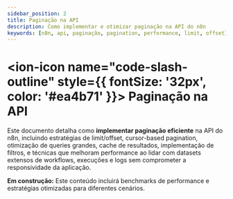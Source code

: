 ```yaml
---
sidebar_position: 2
title: Paginação na API
description: Como implementar e otimizar paginação na API do n8n
keywords: [n8n, api, paginação, pagination, performance, limit, offset]
---
```


# <ion-icon name="code-slash-outline" style={{ fontSize: '32px', color: '#ea4b71' }}></ion-icon> Paginação na API

Este documento detalha como **implementar paginação eficiente** na API do n8n, incluindo estratégias de limit/offset, cursor-based pagination, otimização de queries grandes, cache de resultados, implementação de filtros, e técnicas que melhoram performance ao lidar com datasets extensos de workflows, execuções e logs sem comprometer a responsividade da aplicação.

**Em construção:** Este conteúdo incluirá benchmarks de performance e estratégias otimizadas para diferentes cenários.
